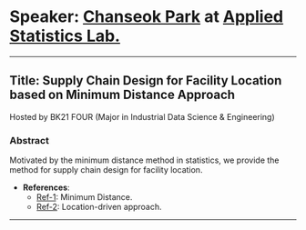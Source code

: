 # Speaker: [Chanseok Park](https://appliedstat.github.io) at [Applied Statistics Lab.](https://statpnu.github.io)
---
## Title: Supply Chain Design for Facility Location based on Minimum Distance Approach
Hosted by BK21 FOUR (Major in Industrial Data Science & Engineering)

### Abstract 
Motivated by the minimum distance method in statistics, 
we provide the method for supply chain design for facility location.


- **References**: 
    - [Ref-1](https://doi.org/10.1201/b10956): Minimum Distance.
    - [Ref-2](https://doi.org/10.1080/01605682.2020.1811790): Location-driven approach.
    
---


